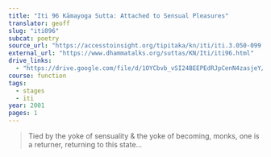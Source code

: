 ```yaml
---
title: "Iti 96 Kāmayoga Sutta: Attached to Sensual Pleasures"
translator: geoff
slug: "iti096"
subcat: poetry
source_url: "https://accesstoinsight.org/tipitaka/kn/iti/iti.3.050-099.than.html#iti-096"
external_url: "https://www.dhammatalks.org/suttas/KN/Iti/iti96.html"
drive_links:
  - "https://drive.google.com/file/d/1OYCbvb_vSI24BEEPEdRJpCenN4zasjeY/view?usp=drivesdk"
course: function
tags:
  - stages
  - iti
year: 2001
pages: 1
---
```


> Tied by the yoke of sensuality & the yoke of becoming, monks, one is a returner, returning to this state...

<!---->
